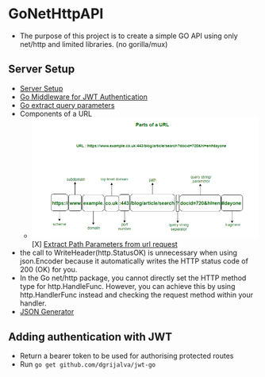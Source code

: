 # GoNetHttpAPI

- The purpose of this project is to create a simple GO API using only net/http and limited libraries. (no gorilla/mux)

## Server Setup

- [Server Setup](https://pkg.go.dev/net/http#hdr-Servers)
- [Go Middleware for JWT Authentication](https://hackernoon.com/creating-a-middleware-in-golang-for-jwt-based-authentication-cx3f32z8)
- [Go extract query parameters](https://freshman.tech/snippets/go/extract-url-query-params/)
- Components of a URL
  - ![alt text](image.png)
    [X] [Extract Path Parameters from url request](https://stackoverflow.com/questions/34314975/go-get-path-parameters-from-http-request)
- the call to WriteHeader(http.StatusOK) is unnecessary when using json.Encoder because it automatically writes the HTTP status code of 200 (OK) for you.
- In the Go net/http package, you cannot directly set the HTTP method type for http.HandleFunc. However, you can achieve this by using http.HandlerFunc instead and checking the request method within your handler.
- [JSON Generator](https://json-generator.com/)

## Adding authentication with JWT

- Return a bearer token to be used for authorising protected routes
- Run `go get github.com/dgrijalva/jwt-go`
